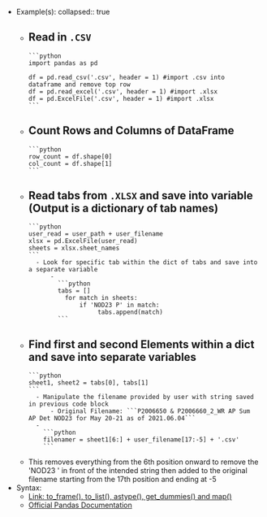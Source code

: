 - Example(s):
  collapsed:: true
	- Read in `.CSV`
		-
		  ```python
		  import pandas as pd
		  
		  df = pd.read_csv('.csv', header = 1) #import .csv into dataframe and remove top row
		  df = pd.read_excel('.csv', header = 1) #import .xlsx
		  df = pd.ExcelFile('.csv', header = 1) #import .xlsx
		  ```
	- Count Rows and Columns of DataFrame
		-
		  ```python
		  row_count = df.shape[0]
		  col_count = df.shape[1]
		  ```
	- Read tabs from `.XLSX` and save into variable (Output is a dictionary of tab names)
		-
		  ```python
		  user_read = user_path + user_filename
		  xlsx = pd.ExcelFile(user_read)
		  sheets = xlsx.sheet_names
		  ```
			- Look for specific tab within the dict of tabs and save into a separate variable
				-
				  ```python
				  tabs = []
				    for match in sheets:
				        if 'NOD23 P' in match:
				             tabs.append(match)
				  ```
	- Find first and second Elements within a dict and save into separate variables
		-
		  ```python
		  sheet1, sheet2 = tabs[0], tabs[1]
		  ```
			- Manipulate the filename provided by user with string saved in previous code block
				- Original Filename: ```P2006650 & P2006660_2_WR AP Sum AP Det NOD23 for May 20-21 as of 2021.06.04```
			-
			  ```python
			  filenamer = sheet1[6:] + user_filename[17:-5] + '.csv'
			  ```
	- This removes everything from the 6th position onward to remove the 'NOD23 ' in front of the intended string then added to the original filename starting from the 17th position and ending at -5
- Syntax:
	- [Link: to_frame(), to_list(), astype(), get_dummies() and map()](https://machinelearningknowledge.ai/pandas-tutorial-to_frame-to_list-astype-get_dummies-and-map/#:~:text=Syntax%201%20data%20%3A%20array-like%2C%20Series%2C%20or%20DataFrame,used%20for%20considering%20null%20values.%20More%20items...%20)
	- [Official Pandas Documentation](https://pandas.pydata.org/docs/)